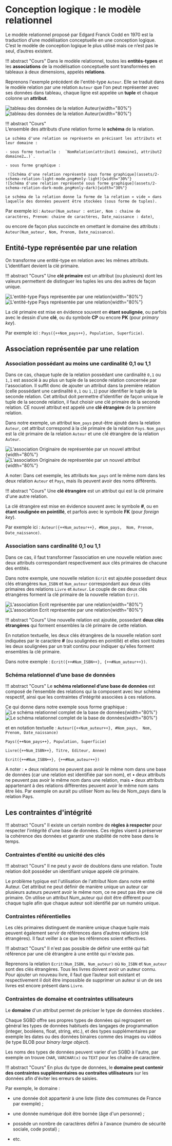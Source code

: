 #	Conception logique : le modèle relationnel 
Le modèle relationnel proposé par Edgard Franck Codd en 1970 est la traduction d’une modélisation conceptuelle en une conception logique. C’est le modèle de conception logique le plus utilisé mais ce n’est pas le seul, d’autres existent.

!!! abstract "Cours" 
    Dans le modèle relationnel, toutes les **entités-types** et les **associations** de la modélisation conceptuelle sont transformées en tableaux à deux dimensions, appelés **relations**.


Reprenons l'exemple précédent de l'entité-type `Auteur`. Elle se traduit dans le modèle relation par une relation `Auteur` que l'on peut représenter avec ses données dans tableau, chaque ligne est appelée un **tuple** et chaque colonne un **attribut**.

![tableau des données de la relation Auteur](assets/2-relation-auteur-light-mode.png#only-light){width="80%"}
![tableau des données de la relation Auteur](assets/2-relation-auteur-dark-mode.png#only-dark){width="80%"}


!!! abstract "Cours" 			
    L’ensemble des attributs d’une relation forme le **schéma** de la relation.

    Le schéma d'une relation se représente en précisant les attributs et leur domaine :

    - sous forme textuelle :  `NomRelation(attribut1 domaine1, attribut2 domaine2….)`.

    - sous forme graphique : 

     ![Schéma d'une relation représenté sous forme graphique](assets/2-schema-relation-light-mode.png#only-light){width="30%"}
    ![Schéma d'une relation représenté sous forme graphique](assets/2-schema-relation-dark-mode.png#only-dark){width="30%"}

    Le schéma de la relation donne la forme de la relation « vide » dans laquelle des données peuvent être stockées (sous forme de tuples).



Par exemple ici : `Auteur(Num_auteur : entier, Nom : chaine de caractères, Prenom: chaine de caractères, Date_naissance : date)`,

ou encore de façon plus succincte en omettant le domaine des attributs :  `Auteur(Num_auteur, Nom, Prenom, Date_naissance)`.



##	Entité-type représentée par une relation

On transforme une entité-type en relation avec les mêmes attributs. L’identifiant devient la clé primaire. 

!!! abstract "Cours" 
    Une **clé primaire** est un attribut (ou plusieurs) dont les valeurs permettent de distinguer les tuples les uns des autres de façon unique.

![L'entité-type Pays représentée par une relation](assets/2-entite-type-sous-forme-relation-light-mode.png#only-light){width="80%"}
![L'entité-type Pays représentée par une relation](assets/2-entite-type-sous-forme-relation-dark-mode.png#only-dark){width="80%"}

La clé primaire est mise en évidence souvent en **étant soulignée**, ou parfois avec le dessin d'une **clé**, ou du symbole **CP** ou encore **PK** (pour *primary key*). 

Par exemple ici : `Pays({++Nom_pays++}, Population, Superficie)`.
 
##	Association représentée par une relation

###	Association possédant au moins une cardinalité 0,1 ou 1,1

Dans ce cas, chaque tuple de la relation possédant une cardinalité `0,1` ou `1,1` est associé à au plus un tuple de la seconde relation concernée par l'association. Il suffit donc de ajouter un attribut dans la première relation (celle possédant une cardinalité `0,1` ou `1,1`) pour identifier le tuple de la seconde relation. Cet attribut doit permettre d'identifier de façon unique le tuple de la seconde relation, il faut choisir une clé primaire de la seconde relation. CE nouvel attribut est appelé une **clé étrangère** de la première relation.

Dans notre exemple, un attribut `Nom_pays` peut-être ajouté dans la relation `Auteur`, cet attribut correspond à la clé primaire de la relation `Pays`. `Nom_pays` est la clé primaire de la relation `Auteur` et une clé étrangère de la relation `Auteur`. 

![L'association Originaire de représentée par un nouvel attribut](assets/2-association-sous-forme-relation-light-mode.png#only-light){width="80%"}
![L'association Originaire de représentée par un nouvel attribut](assets/2-association-sous-forme-relation-dark-mode.png#only-dark){width="80%"}


A noter: Dans cet exemple, les  attributs `Nom_pays` ont le même nom dans les deux relation `Auteur` et `Pays`, mais ils peuvent avoir des noms différents.

!!! abstract "Cours" 
    Une **clé étrangère** est un attribut qui est la clé primaire d'une autre relation. 
 

La clé étrangère est mise en évidence souvent avec le symbole **#**, ou en **étant soulignée en pointillé**, et parfois avec le symbole **FK**  (pour *foreign key*). 

Par exemple ici : `Auteur({++Num_auteur++}, #Nom_pays,  Nom, Prenom, Date_naissance)`. 

###	Association sans cardinalité 0,1 ou 1,1

Dans ce cas, il faut transformer l’association en une nouvelle relation avec deux attributs correspondant respectivement aux clés primaires de chacune des entités. 


Dans notre exemple, une nouvelle relation `Ecrit` est ajoutée possedant deux clés etrangères `Num_ISBN` et `Num_auteur` correspondant aux deux clés primaires des relations `Livre` et `Auteur`. Le couple de ces deux clés étrangères forment la clé primaire de la nouvelle relation `Ecrit`. 

![L'association Ecrit représentée par une relation](assets/2-association-sous-forme-relation-2-light-mode.png#only-light){width="80%"}
![L'association Ecrit représentée par une relation](assets/2-association-sous-forme-relation-2-dark-mode.png#only-dark){width="80%"}


!!! abstract "Cours" 
    Une nouvelle relation est ajoutée, possedant **deux clés étrangères** qui forment ensembles la clé primaire de cette relation.
 
En notation textuelle, les deux clés étrangères de la nouvelle relation sont indiquées par le caractère **#** (ou soulignées en pointillé) et elles sont toutes les deux soulignées par un trait continu pour indiquer qu'elles forment ensembles la clé primaire.

Dans notre exemple : `Ecrit({++#Num_ISBN++}, {++#Num_auteur++})`.


###	Schéma relationnel d’une base de données

!!! abstract "Cours" 
    Le **schéma relationnel d’une base de données** est composé de l’ensemble des relations qui la composent avec leur schéma respectif, ainsi que les contraintes d’intégrité associées à ces relations.

Ce qui donne dans notre exemple sous forme graphique :
![Le schéma relationnel complet de la base de données](assets/2-schema-relationnel-complet-light-mode.png#only-light){width="80%"}
![Le schéma relationnel complet de la base de données](assets/2-schema-relationnel-complet-dark-mode.png#only-dark){width="80%"}

et en notation textuelle :
`Auteur({++Num_auteur++}, #Nom_pays,  Nom, Prenom, Date_naissance)`

`Pays({++Nom_pays++}, Population, Superficie)`

`Livre({++Num_ISBN++}, Titre, Editeur, Annee)`

`Ecrit({++#Num_ISBN++}, {++#Num_auteur++})`

 

A noter :
•	deux relations ne peuvent pas avoir le même nom dans une base de données (car une relation est identifiée par son nom), et
•	deux attributs ne peuvent pas avoir le même nom dans une relation, mais
•	deux attributs appartenant à des relations différentes peuvent avoir le même nom sans être liés. Par exemple on aurait pu utiliser Nom au lieu de Nom_pays dans la relation Pays.
 
## Les contraintes d'intégrité

!!! abstract "Cours"
    Il existe un certain nombre de **règles à respecter** pour respecter l'intégrité d'une base de données. Ces règles visent à préserver la cohérence des données et garantir une stabilité de notre base dans le temps.

###	Contraintes d’entité ou unicité des clés

!!! abstract "Cours"
    Il ne peut y avoir de doublons dans une relation. Toute relation doit posséder un identifiant unique appelé clé primaire.

Le problème typique est l'utilisation de l'attribut Nom dans notre entité Auteur. Cet attribut ne peut définir de manière unique un auteur car plusieurs auteurs peuvent avoir le même nom, ce ne peut pas être une clé primaire. On utilise un attribut Num_auteur qui doit être différent pour chaque tuple afin que chaque auteur soit identifié par un numéro unique. 

###	Contraintes référentielles

Les clés primaires distinguent de manière unique chaque tuple mais peuvent également servir de références dans d’autres relations (clé étrangères). Il faut veiller à ce que les références soient effectives. 

!!! abstract "Cours"
    Il n'est pas possible de définir une entité qui fait référence par une clé étrangère à une entité qui n'existe pas.

Reprenons la relation `Ecrit(Num_ISBN, Num_auteur)` où  `No_ISBN` et `Num_auteur` sont des clés étrangères. Tous les livres doivent avoir un auteur connu. Pour ajouter un nouveau livre, il faut que l’auteur soit existant et respectivement il doit être impossible de supprimer un auteur si un de ses livres est encore présent dans `Livre`.

###	Contraintes de domaine et contraintes utilisateurs

Le **domaine** d'un attribut permet de préciser le type de données stockées . 

Chaque SGBD offre ses propres types de données qui regroupent en général les types de données habituels des langages de programmation (integer, booléens, float, string, etc.), et des types supplémentaires par exemple les dates ou des données binaires comme des images ou vidéos (le type BLOB pour *binary large object*). 

Les noms des types de données peuvent varier d'un SGBD à l'autre, par exemple on trouve `CHAR`, `VARCHAR(x)` ou `TEXT` pour les chaîne de caractère. 


!!! abstract "Cours"
    En plus du type de données, le **domaine peut contenir des contraintes supplémentaires ou contraites utilisateurs** sur les données afin d'éviter les erreurs de saisies. 

Par exemple, le domaine :

- une donnée doit appartenir à une liste (liste des communes de France par exemple) ; 

- une donnée numérique doit être bornée (âge d'un personne) ; 

- possède un nombre de caractères défini à l'avance (numéro de sécurité sociale, code postal) ; 

- etc.

